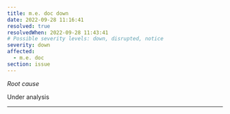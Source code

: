 ```yaml
---
title: m.e. doc down
date: 2022-09-28 11:16:41
resolved: true
resolvedWhen: 2022-09-28 11:43:41
# Possible severity levels: down, disrupted, notice
severity: down
affected:
  - m.e. doc
section: issue
---
```


*Root cause*

Under analysis

---


